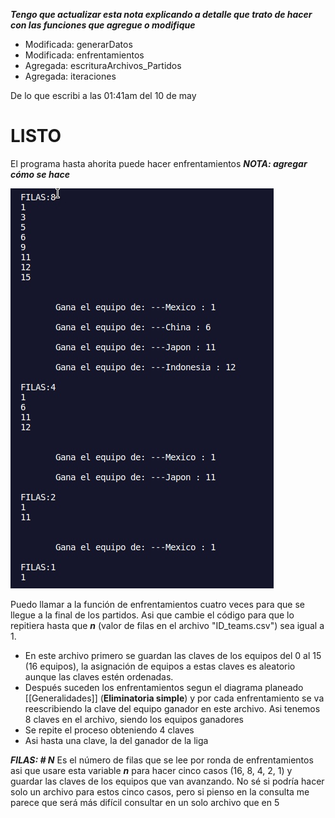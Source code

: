 ***Tengo que actualizar esta nota explicando a detalle que trato de hacer con las funciones que agregue o modifique***
 - Modificada: generarDatos
 - Modificada: enfrentamientos
 - Agregada: escrituraArchivos_Partidos
 - Agregada: iteraciones

De lo que escribi a las 01:41am del 10 de may 

# LISTO

El programa hasta ahorita puede hacer enfrentamientos 
***NOTA: agregar cómo se hace***

![Ejemplo de las "rondas"](notas/SS_20230509_2318.jpg)

Puedo llamar a la función de enfrentamientos cuatro veces para que  se llegue a la final de los partidos. Asi que cambie el código para que lo repitiera hasta que ***n*** (valor de filas en el archivo "ID_teams.csv") sea igual a 1. 
- En este archivo primero se guardan las claves de los equipos del 0 al 15 (16 equipos), la asignación de equipos a estas claves es aleatorio aunque las claves estén ordenadas.
- Después suceden los enfrentamientos segun el diagrama planeado [[Generalidades]] (**Eliminatoria simple**)  y por cada enfrentamiento se va reescribiendo la clave del equipo ganador en este archivo. Asi tenemos 8 claves en el archivo, siendo los equipos ganadores
- Se repite el proceso obteniendo 4 claves
- Asi hasta una clave, la del ganador de la liga

***FILAS: # N*** Es el número de filas que se lee por ronda de enfrentamientos
asi que usare esta variable ***n*** para hacer cinco casos (16, 8, 4, 2, 1) y guardar las claves de los equipos que van avanzando. No sé si podría hacer solo un archivo para estos cinco casos, pero si pienso en la consulta me parece que será más difícil consultar en un solo archivo que en 5
